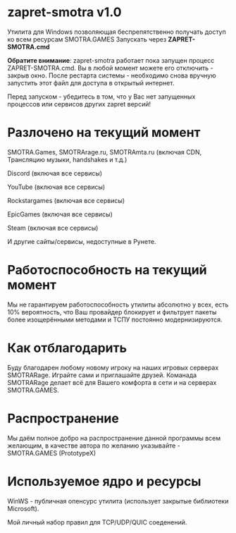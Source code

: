 # zapret-smotra v1.0
Утилита для Windows позволяющая беспрепятственно получать доступ ко всем ресурсам SMOTRA.GAMES
Запускать через **ZAPRET-SMOTRA.cmd**

**Обратите внимание**: zapret-smotra работает пока запущен процесс ZAPRET-SMOTRA.cmd. Вы в любой момент можете его отключить - закрыв окно. После рестарта системы - необходимо снова вручную запустить этот файл для доступа в открытый интернет.

Перед запуском - убедитесь в том, что у Вас нет запущенных процессов или сервисов других zapret версий!

# Разлочено на текущий момент
SMOTRA.Games, SMOTRArage.ru, SMOTRAmta.ru (включая CDN, Трансляцию музыки, handshakes и т.д.)

Discord (включая все сервисы)

YouTube (включая все сервисы)

Rockstargames (включая все сервисы)

EpicGames (включая все сервисы)

Steam (включая все сервисы)

И другие сайты/сервисы, недоступные в Рунете.

# Работоспособность на текущий момент
Мы не гарантируем работоспособность утилиты абсолютно у всех, есть 10% вероятность, что Ваш провайдер блокирует и фильтрует пакеты более изощерёнными методами и ТСПУ постоянно модернизируются.

# Как отблагодарить
Буду благодарен любому новому игроку на наших игровых серверах SMOTRARage. Играйте сами и приглашайте друзей. Команада SMOTRARage делает всё для Вашего комфорта в сети и на серверах SMOTRA.GAMES.

# Распространение
Мы даём полное добро на распространение данной программы всем желающим, в качестве автора по желанию указывайте - SMOTRA.GAMES (PrototypeX)

# Используемое ядро и ресурсы
WinWS - публичная опенсурс утилита (использует закрытые библиотеки Microsoft).

Мой личный набор правил для TCP/UDP/QUIC соеденений.
